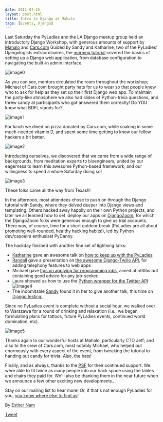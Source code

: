 ```yaml
---
date: 2011-07-25
layout: post.html
title: Intro to Django at Mahalo
tags: [Events, Django]
---
```


Last Saturday the PyLadies and the LA Django meetup group held an introductory Django Workshop, with generous amounts of support by [Mahalo](http://mahalo.com) and [Cars.com](http://cars.com) Guided by Sandy and Katharine, two of the PyLadies' Djangologists extraordinaires, the [morning tutorial](http://bit.ly/qMcEAT) covered the basics of setting up a Django web application, from database configuration to navigating the built-in admin interface.

![image0](https://lh5.googleusercontent.com/-jwfDhFCirdw/Tix8O3YN4bI/AAAAAAAAAJc/x-BaLQXdDW0/s400/IMG_1722.JPG)

As you can see, mentors circulated the room throughout the workshop; Michael of Cars.com brought party hats for us to wear so that people knew who to ask for help as they set up their first Django web app. To maintain the party-like atmosphere we also had slides of Python-trivia questions, and threw candy at participants who got answered them correctly! Do YOU know what BDFL stands for?

![image1](https://lh4.googleusercontent.com/-Wl5FHhRp2oQ/Tix8dxlglOI/AAAAAAAAAJc/ZiprFKY2Kl0/s400/IMG_2599.JPG)

For lunch we dined on pizza donated by Cars.com, while soaking in some much-needed vitamin D, and spent some time getting to know our fellow hackers a bit better.

![image2](https://lh3.googleusercontent.com/-nLB8fJkkAZs/Tix8e8CfjTI/AAAAAAAAAJc/fEK_Uri-75A/s400/IMG_2600.JPG)

Introducing ourselves, we discovered that we came from a wide range of backgrounds, from meditation experts to bioengineers, united by our eagerness to learn this awesome Python-based framework, and our willingness to spend a whole Saturday doing so!

![image3](https://lh4.googleusercontent.com/-iwv_8Lg5IpY/Tix8XemK_KI/AAAAAAAAAJc/bD_XsnAWiVk/s400/IMG_2580.JPG)

These folks came all the way from Texas!!!

In the afternoon, most attendees chose to push on through the Django tutorial with Sandy, where they delved deeper into Django views and templating. Others hacked away happily on their own Python projects, and later we all learned how to set  deploy our apps on [DjangoZoom](http://djangozoom.com), for which the DjangoZoom folks were generous enough to give us trial accounts. There was, of course, time for a short outdoor break (PyLadies are all about promoting well-rounded, healthy hacking habits!), led by Python dev/capoeira enthusiast PyDanny.

The hackday finished with another fine set of lightning talks:

-   [Katharine](https://twitter.com/kjam) gave an awesome talk on [how to keep up with the PyLadies](http://kjamistan.tumblr.com/post/7985900943/how-to-keep-up-with-the-pyladies)
-   [Randall](https://twitter.com/rdegges) gave a presentation on [the awesome Django-Twilio API](http://www.slideshare.net/rdegges/intro-to-telephony-in-django), for adding telephony features to web apps
-   Michael gave [tips on applying for programming jobs](http://prezi.com/s82pxzuuvpsa/how-to-get-hired-as-a-new-developer/), aimed at n00bs but containing good advice for any job-seeker.
-   Laura showed us how to use the [Python wrapper for the Twitter API](http://www.slideshare.net/rogueveda/whats-in-a-tweet?from=share_email_login3) ![image4](https://lh6.googleusercontent.com/-n4l5e6yMgk0/Tix8k5zilkI/AAAAAAAAAJk/c7gdwQzkKzc/s400/IMG_2612.JPG)
-   The indomitable [Sandy](https://twitter.com/sandymahalo) found it in her to give another talk, this time on [Django testing ](https://docs.google.com/present/edit?id=0AVthC0Z3iw8DZGRrdnFzeGdfMmNxd2d3emd2&hl=en_US)

Since no PyLadies event is complete without a social hour, we walked over to Warszawa for a round of drinking and relaxation (i.e., we began formulating plans for tattoos, future PyLadies events, continued world domination, etc).

![image5](https://lh6.googleusercontent.com/-FzxISA0yGeM/Tix8nwLWQ2I/AAAAAAAAAJc/ENfJxdr4Bqk/s400/IMG_2622.JPG)

Thanks again to our wonderful hosts at Mahalo, particularly CTO Jeff; and also to the crew of Cars.com, most notably Michael, who helped out enormously with every aspect of the event, from tweaking the tutorial to handing out candy for trivia. Also, the hats!

Finally, and as always, thanks to the [PSF](http://python.org/psf) for their continued support. We were able to fit twice as many people into our hack space using the tables and chairs they paid for. We'll also be thanking them in the near future when we announce a few other exciting new developments...

Stay on our mailing list to hear more! Or, if that's not enough PyLadies for you, [you know where else to find us](http://kjamistan.tumblr.com/post/7985900943/how-to-keep-up-with-the-pyladies)!

By [Esther Nam](https://twitter.com/estherbester "Estherbester | Twitter")

[Tweet](https://twitter.com/share)